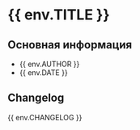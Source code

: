 # {{ env.TITLE }}

## Основная информация
- {{ env.AUTHOR }}
- {{ env.DATE }}

## Changelog
{{ env.CHANGELOG }}